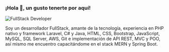 ###  ¡Hola 👋, un gusto tenerte por aquí!

<img src="https://media-exp1.licdn.com/dms/image/C4E16AQF_-vwA8ZnQug/profile-displaybackgroundimage-shrink_200_800/0/1659232197849?e=1667433600&v=beta&t=rTS9GazGFzqE2wJID_fynTRCSXZIfD3lhvdQj3qsCp8" alt="FullStack Developer" heigth="200" whidth="200">

Soy un desarrollador FullStack, amante de la tecnología, experiencia en PHP nativo y framework Laravel, C# y Java, HTML, CSS, Bootstrap, JavaScript, MySQL, SQL Server, AWS, Git e implementación de API REST, MVC y POO, así mismo me encuentro capacitándome en el stack MERN y Spring Boot.
